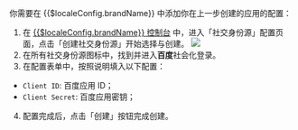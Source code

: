 <IntegrationDetailCard :title="`在 ${$localeConfig.brandName} 填入应用配置`">

你需要在 {{$localeConfig.brandName}} 中添加你在上一步创建的应用的配置：

1. 在 [{{$localeConfig.brandName}} 控制台](https://console.authing.cn) 中，进入「社交身份源」配置页面，点击「创建社交身份源」开始选择与创建。
![](~@imagesZhCn/connections/Add-Social-Connections.png)
2. 在所有社交身份源图标中，找到并进入**百度**社会化登录。
3. 在配置表单中，按照说明填入以下配置：

- `Client ID`: 百度应用 ID；
- `Client Secret`: 百度应用密钥；


4. 配置完成后，点击「创建」按钮完成创建。

</IntegrationDetailCard>